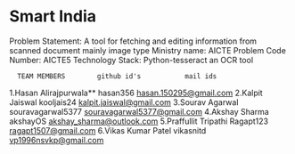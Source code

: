 # Smart India
Problem Statement:  A tool for fetching and editing information from scanned document mainly image type
Ministry name:  AICTE
Problem Code Number:  AICTE5
Technology Stack: Python-tesseract an OCR tool
  
      TEAM MEMBERS        github id's           mail ids
1.Hasan Alirajpurwala**     hasan356              hasan.150295@gmail.com
2.Kalpit Jaiswal          kooljais24            kalpit.jaiswal@gmail.com
3.Sourav Agarwal          souravagarwal5377     souravagarwal5377@gmail.com
4.Akshay Sharma           akshayOS              akshay_sharma@outlook.com
5.Praffullit Tripathi     Ragapt123             ragapt1507@gmail.com
6.Vikas Kumar Patel       vikasnitd             vp1996nsvkp@gmail.com

